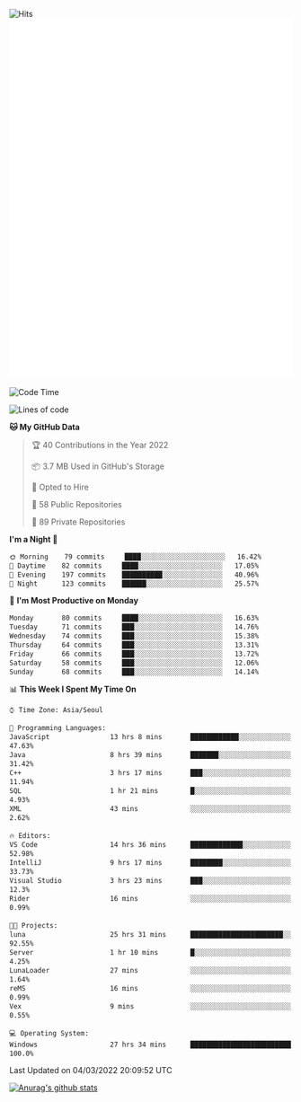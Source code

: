 ![Hits](https://hits.seeyoufarm.com/api/count/incr/badge.svg?url=https%3A%2F%2Fgithub.com%2Fkokose1234&count_bg=%2379C83D&title_bg=%23555555&icon=apple.svg&icon_color=%23E7E7E7&title=hits&edge_flat=false)
<br/>
![Metrics](https://github.com/kokose1234/kokose1234/blob/main/github-metrics.svg)

<!--START_SECTION:waka-->
![Code Time](http://img.shields.io/badge/Code%20Time-537%20hrs%2028%20mins-blue)

![Lines of code](https://img.shields.io/badge/From%20Hello%20World%20I%27ve%20Written-8%20Million%20lines%20of%20code-blue)

**🐱 My GitHub Data** 

> 🏆 40 Contributions in the Year 2022
 > 
> 📦 3.7 MB Used in GitHub's Storage 
 > 
> 💼 Opted to Hire
 > 
> 📜 58 Public Repositories 
 > 
> 🔑 89 Private Repositories  
 > 
**I'm a Night 🦉** 

```text
🌞 Morning    79 commits     ████░░░░░░░░░░░░░░░░░░░░░   16.42% 
🌆 Daytime    82 commits     ████░░░░░░░░░░░░░░░░░░░░░   17.05% 
🌃 Evening    197 commits    ██████████░░░░░░░░░░░░░░░   40.96% 
🌙 Night      123 commits    ██████░░░░░░░░░░░░░░░░░░░   25.57%

```
📅 **I'm Most Productive on Monday** 

```text
Monday       80 commits     ████░░░░░░░░░░░░░░░░░░░░░   16.63% 
Tuesday      71 commits     ███░░░░░░░░░░░░░░░░░░░░░░   14.76% 
Wednesday    74 commits     ███░░░░░░░░░░░░░░░░░░░░░░   15.38% 
Thursday     64 commits     ███░░░░░░░░░░░░░░░░░░░░░░   13.31% 
Friday       66 commits     ███░░░░░░░░░░░░░░░░░░░░░░   13.72% 
Saturday     58 commits     ███░░░░░░░░░░░░░░░░░░░░░░   12.06% 
Sunday       68 commits     ███░░░░░░░░░░░░░░░░░░░░░░   14.14%

```


📊 **This Week I Spent My Time On** 

```text
⌚︎ Time Zone: Asia/Seoul

💬 Programming Languages: 
JavaScript               13 hrs 8 mins       ████████████░░░░░░░░░░░░░   47.63% 
Java                     8 hrs 39 mins       ███████░░░░░░░░░░░░░░░░░░   31.42% 
C++                      3 hrs 17 mins       ███░░░░░░░░░░░░░░░░░░░░░░   11.94% 
SQL                      1 hr 21 mins        █░░░░░░░░░░░░░░░░░░░░░░░░   4.93% 
XML                      43 mins             ░░░░░░░░░░░░░░░░░░░░░░░░░   2.62%

🔥 Editors: 
VS Code                  14 hrs 36 mins      █████████████░░░░░░░░░░░░   52.98% 
IntelliJ                 9 hrs 17 mins       ████████░░░░░░░░░░░░░░░░░   33.73% 
Visual Studio            3 hrs 23 mins       ███░░░░░░░░░░░░░░░░░░░░░░   12.3% 
Rider                    16 mins             ░░░░░░░░░░░░░░░░░░░░░░░░░   0.99%

🐱‍💻 Projects: 
luna                     25 hrs 31 mins      ███████████████████████░░   92.55% 
Server                   1 hr 10 mins        █░░░░░░░░░░░░░░░░░░░░░░░░   4.25% 
LunaLoader               27 mins             ░░░░░░░░░░░░░░░░░░░░░░░░░   1.64% 
reMS                     16 mins             ░░░░░░░░░░░░░░░░░░░░░░░░░   0.99% 
Vex                      9 mins              ░░░░░░░░░░░░░░░░░░░░░░░░░   0.55%

💻 Operating System: 
Windows                  27 hrs 34 mins      █████████████████████████   100.0%

```


 Last Updated on 04/03/2022 20:09:52 UTC
<!--END_SECTION:waka-->

[![Anurag's github stats](https://github-readme-stats.vercel.app/api?username=kokose1234&theme=dracula)](https://github.com/anuraghazra/github-readme-stats)



	
